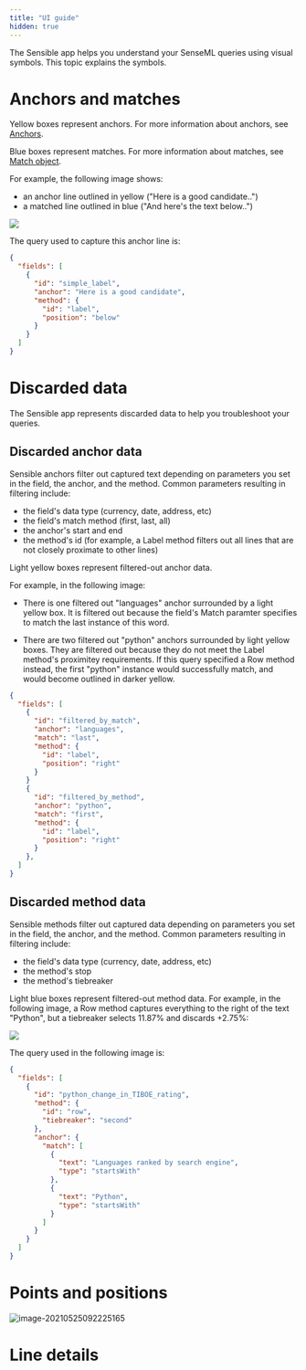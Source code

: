 ```yaml
---
title: "UI guide"
hidden: true
---
```


The Sensible app helps you understand your SenseML queries using visual symbols. This topic explains the symbols.

Anchors and matches
====

Yellow boxes represent anchors. For more information about anchors, see [Anchors](doc:anchor-object).

Blue boxes represent matches. For more information about matches, see [Match object](doc:match-object).

For example, the following image shows:

- an anchor line outlined in yellow ("Here is a good candidate..")
- a matched line outlined in blue ("And here's the text below..")

![](https://raw.githubusercontent.com/sensible-hq/sensible-docs/main/readme-sync/assets/v0/images/ui_anchor_method_1.png)

The query used to capture this anchor line is:

```json
{
  "fields": [
    {
      "id": "simple_label",
      "anchor": "Here is a good candidate",
      "method": {
        "id": "label",
        "position": "below"
      }
    }
  ]
}    
```

Discarded data
====

The Sensible app represents discarded data to help you troubleshoot your queries. 

Discarded anchor data
---

Sensible anchors filter out captured text depending on parameters you set in the field, the anchor, and the method. Common parameters resulting in filtering include:

-  the field's data type (currency, date, address, etc)
-  the field's match method (first, last, all)
- the anchor's start and end
- the method's id (for example, a Label method filters out all lines that are not closely proximate to other lines)

Light yellow boxes represent filtered-out anchor data.

For example, in the following image:

- There is one filtered out "languages" anchor surrounded by a light yellow box. It is filtered out because the field's Match paramter specifies to match the last instance of this word.

- There are two filtered out "python" anchors surrounded by light yellow boxes. They are filtered out because they do not meet the Label method's proximitey requirements.  If this query specified a Row method instead, the first "python" instance would successfully match, and would become outlined in darker yellow. 

  

```json
{
  "fields": [
    {
      "id": "filtered_by_match",
      "anchor": "languages",
      "match": "last",
      "method": {
        "id": "label",
        "position": "right"
      }
    }
    {
      "id": "filtered_by_method",
      "anchor": "python",
      "match": "first",
      "method": {
        "id": "label",
        "position": "right"
      }
    },
  ]
}
```





Discarded method data
---

Sensible methods filter out captured data depending on parameters you set in the field, the anchor, and the method. Common parameters resulting in filtering include:

- the field's data type (currency, date, address, etc)
- the method's stop
- the method's tiebreaker

Light blue boxes represent filtered-out method data. For example, in the following image, a Row method captures everything to the right of the text "Python", but a tiebreaker selects 11.87% and discards +2.75%:

![](https://raw.githubusercontent.com/sensible-hq/sensible-docs/main/readme-sync/assets/v0/images/ui_filtered_method_row.png)

The query used in the following image is:

```json
{
  "fields": [
    {
      "id": "python_change_in_TIBOE_rating",
      "method": {
        "id": "row",
        "tiebreaker": "second"
      },
      "anchor": {
        "match": [
          {
            "text": "Languages ranked by search engine",
            "type": "startsWith"
          },
          {
            "text": "Python",
            "type": "startsWith"
          }
        ]
      }
    }
  ]
}
```





Points and positions
====



![image-20210525092225165](C:\Users\franc\AppData\Roaming\Typora\typora-user-images\image-20210525092225165.png)

Line details
====

